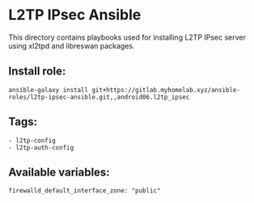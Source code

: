 # L2TP IPsec Ansible

This directory contains playbooks used for installing L2TP IPsec server using xl2tpd and libreswan packages.

## Install role:
```
ansible-galaxy install git+https://gitlab.myhomelab.xyz/ansible-roles/l2tp-ipsec-ansible.git,,android06.l2tp_ipsec
```

## Tags:
```
- l2tp-config
- l2tp-auth-config
```

## Available variables:
```
firewalld_default_interface_zone: "public"
```
